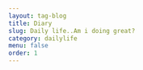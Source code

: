 ```yaml
---
layout: tag-blog
title: Diary
slug: Daily life..Am i doing great?
category: dailylife
menu: false
order: 1
---
```

